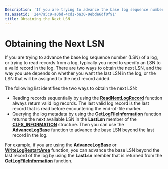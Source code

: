 ```yaml
---
Description: 'If you are trying to advance the base log sequence number (LSN) of a log, or trying to read records from a log, typically you need to specify an LSN to a valid record in the log.'
ms.assetid: '2e47a5c9-a0bd-4cd1-ba30-9ebde6df0f91'
title: Obtaining the Next LSN
---
```


# Obtaining the Next LSN

If you are trying to advance the base log sequence number (LSN) of a log, or trying to read records from a log, typically you need to specify an LSN to a valid record in the log. There are two ways to obtain the next LSN, and the way you use depends on whether you want the last LSN in the log, or the LSN that will be assigned to the next record added.

The following list identifies the two ways to obtain the next LSN:

-   Reading records sequentially by using the [**ReadNextLogRecord**](readnextlogrecord.md) function always return valid log records. The last valid log record is the last record that is read before encountering the end-of-file marker.
-   Querying the log metadata by using the [**GetLogFileInformation**](getlogfileinformation.md) function returns the next available LSN in the **LastLsn** member of the [**CLFS\_INFORMATION**](clfs-information.md) structure. Then you can use the [**AdvanceLogBase**](advancelogbase.md) function to advance the base LSN beyond the last record in the log.

For example, if you are using the [**AdvanceLogBase**](advancelogbase.md) or [**WriteLogRestartArea**](writelogrestartarea.md) function, you can advance the base LSN beyond the last record of the log by using the **LastLsn** member that is returned from the [**GetLogFileInformation**](getlogfileinformation.md) function.

 

 



